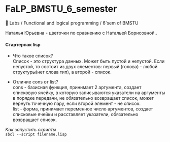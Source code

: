 # FaLP_BMSTU_6_semester
:ghost: Labs / Functional and logical programming / 6'sem of BMSTU

Наталья Юрьевна - цветочки по сравнению с Натальей Борисовной..


#### Стартерпак lisp  
- Что такое список?  
Список - это структура данных. Может быть пустой и непустой. Если непустой, то состоит из двух элементов: первый (голова) - любой структуры(нет слова тип), а второй - список.

- Отличие cons от list?  
cons - базисная функция, принимает 2 аргумента, создает списковую ячейку, в которую записываются указатели на аргументы в порядке передачи, не обязательно возвращает список, может вернуть точечную пару, если второй элемент - не список.  
list - форма, принимает переменное число аргументов, создает списковые ячейки и расставляет указатели, обязательно возвращает список.  


_Как запустить скрипты_  
`sbcl --script filename.lisp `
